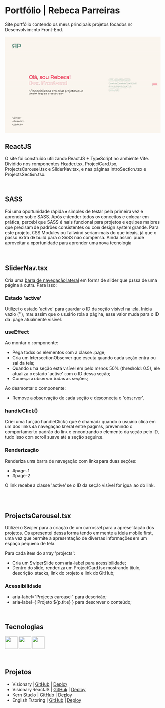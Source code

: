 # Portfólio | Rebeca Parreiras

Site portfólio contendo os meus principais projetos focados no Desenvolvimento Front-End. 

<p align="center">
  <img src="./public/images/portfolio-gif.gif" alt="Demonstração do site">
</p>

## ReactJS 
O site foi construído utilizando ReactJS + TypeScript no ambiente Vite. Dividido nos componentes Header.tsx, ProjectCard.tsx, ProjectsCarousel.tsx e SliderNav.tsx, e nas páginas IntroSection.tsx e ProjectsSection.tsx. 

<br>

## SASS
Foi uma oportunidade rápida e simples de testar pela primeira vez e aprender sobre SASS. Após entender todos os conceitos e colocar em prática, percebi que SASS é mais funcional para projetos e equipes maiores que precisam de padrões consistentes ou com design system grande. Para este projeto, CSS Modules ou Tailwind seriam mais do que ideais, já que o passo extra de build para o SASS não compensa. Ainda assim, pude aproveitar a oportunidade para aprender uma nova tecnologia.

<br>

## SliderNav.tsx
Cria uma <a href="https://github.com/rebecaparreiras/portfolio-2025/blob/main/src/components/SliderNav.tsx">barra de navegação lateral</a> em forma de slider que passa de uma página à outra. Para isso:

### Estado 'active'
Utilizei o estado 'active' para guardar o ID da seção visível na tela. Inicia vazio (''), mas assim que o usuário rola a página, esse valor muda para o ID da .page atualmente visível. 

### useEffect
Ao montar o componente:
<ul>
<li>Pega todos os elementos com a classe .page;</li>
<li>Cria um IntersectionObserver que escuta quando cada seção entra ou sai da tela;</li>
<li>Quando uma seção está visível em pelo menos 50% (threshold: 0.5), ele atualiza o estado 'active' com o ID dessa seção;</li>
<li>Começa a observar todas as seções;</li>
</ul>

Ao desmontar o componente:
<ul>
<li>Remove a observação de cada seção e desconecta o 'observer'.</li>
</ul>

### handleClick()
Criei uma função handleClick() que é chamada quando o usuário clica em um dos links da navegação lateral entre páginas, prevenindo o comportamento padrão do link e encontrando o elemento da seção pelo ID, tudo isso com scroll suave até a seção seguinte.

### Renderização
Renderiza uma barra de navegação com links para duas seções:
<ul>
<li>#page-1</li>
<li>#page-2</li>
</ul>
O link recebe a classe 'active' se o ID da seção visível for igual ao do link. 

<br><br>

## ProjectsCarousel.tsx
Utilizei o Swiper para a criação de um carrossel para a apresentação dos projetos. Os apresentei dessa forma tendo em mente a ideia mobile first, uma vez que permite a apresentação de diversas informações em um espaço pequeno de tela. 

Para cada item do array 'projects':
<ul>
<li>Cria um SwiperSlide com aria-label para acessibilidade;</li>
<li>Dentro do slide, renderiza um ProjectCard.tsx mostrando título, descrição, stacks, link do projeto e link do GitHub;</li>
</ul>

### Acessibilidade
<ul>
<li>aria-label="Projects carousel" para descrição;</li>
<li>aria-label={ Projeto ${p.title} } para descrever o conteúdo;</li>
</ul>

<br>

## Tecnologias
<img src="https://cdn.jsdelivr.net/gh/devicons/devicon@latest/icons/react/react-original.svg" width="40" height="40"/> <img src="https://cdn.jsdelivr.net/gh/devicons/devicon@latest/icons/sass/sass-original.svg" width="40" height="40"/> <img src="https://cdn.jsdelivr.net/gh/devicons/devicon@latest/icons/typescript/typescript-original.svg" width="40" height="40"/>

<br>
          
## Projetos
<ul>
  <li>Visionary | <a href="https://github.com/rebecaparreiras/visionary">GitHub</a> | <a href="https://visionary-production.up.railway.app">Deploy</a></li>
  <li>Visionary ReactJS | <a href="https://github.com/rebecaparreiras/visionary-react/tree/main">GitHub</a> | <a href="https://visionary-react-production.up.railway.app">Deploy</a></li>
  <li>Kern Studio | <a href="https://github.com/rebecaparreiras/kern-studio">GitHub</a> | <a href="https://kernstudio.com.br/gallery">Deploy</a></li>
  <li>English Tutoring | <a href="https://github.com/rebecaparreiras/english-tutoring">GitHub</a> | <a href="https://english-tutoring-production.up.railway.app">Deploy</a></li>
</ul>

